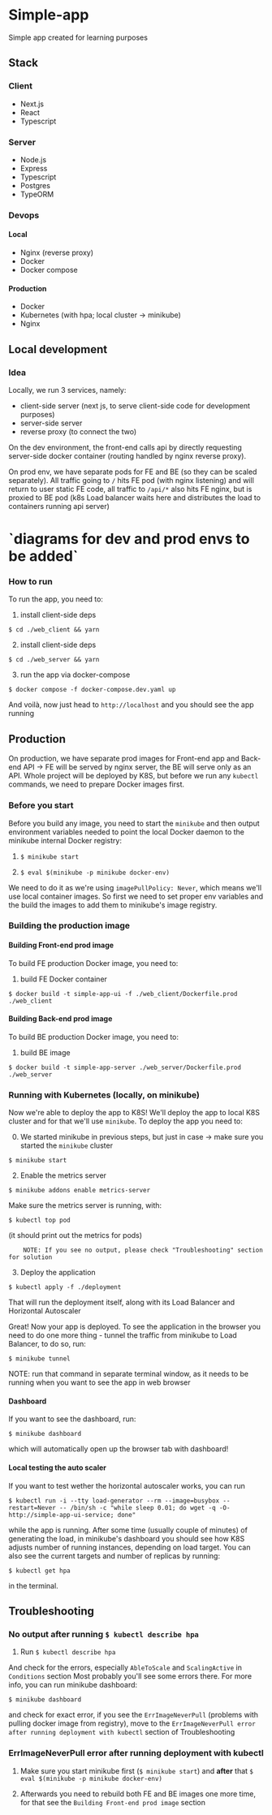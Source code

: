 # Simple-app

Simple app created for learning purposes

## Stack

### Client

- Next.js
- React
- Typescript

### Server

- Node.js
- Express
- Typescript
- Postgres
- TypeORM

### Devops

#### Local

- Nginx (reverse proxy)
- Docker
- Docker compose

#### Production

- Docker
- Kubernetes (with hpa; local cluster -> minikube)
- Nginx

## Local development

### Idea

Locally, we run 3 services, namely:

- client-side server (next js, to serve client-side code for development purposes)
- server-side server
- reverse proxy (to connect the two)

On the dev environment, the front-end calls api by directly requesting server-side docker container (routing handled by nginx reverse proxy).

On prod env, we have separate pods for FE and BE (so they can be scaled separately). All traffic going to `/` hits FE pod (with nginx listening) and will return to user static FE code, all traffic to `/api/*` also hits FE nginx, but is proxied to BE pod (k8s Load balancer waits here and distributes the load to containers running api server)

<h1>`diagrams for dev and prod envs to be added`</h1>

### How to run

To run the app, you need to:

1.  install client-side deps

`$ cd ./web_client && yarn`

2.  install client-side deps

`$ cd ./web_server && yarn`

3.  run the app via docker-compose

`$ docker compose -f docker-compose.dev.yaml up`

And voilà, now just head to `http://localhost` and you should see the app running

## Production

On production, we have separate prod images for Front-end app and Back-end API -> FE will be served by nginx server, the BE will serve only as an API. Whole project will be deployed by K8S, but before we run any `kubectl` commands, we need to prepare Docker images first.

### Before you start

Before you build any image, you need to start the `minikube` and then output environment variables needed to point the local Docker daemon to the minikube internal Docker registry:

1. `$ minikube start`

2. `$ eval $(minikube -p minikube docker-env)`

We need to do it as we're using `imagePullPolicy: Never`, which means we'll use local container images. So first we need to set proper env variables and the build the images to add them to minikube's image registry.

### Building the production image

#### Building Front-end prod image

To build FE production Docker image, you need to:

1. build FE Docker container

`$ docker build -t simple-app-ui -f ./web_client/Dockerfile.prod ./web_client`

#### Building Back-end prod image

To build BE production Docker image, you need to:

1. build BE image

`$ docker build -t simple-app-server ./web_server/Dockerfile.prod ./web_server`

### Running with Kubernetes (locally, on minikube)

Now we're able to deploy the app to K8S! We'll deploy the app to local K8S cluster and for that we'll use `minikube`. To deploy the app you need to:

0. We started minikube in previous steps, but just in case -> make sure you started the `minikube` cluster

`$ minikube start`

2. Enable the metrics server

`$ minikube addons enable metrics-server`

Make sure the metrics server is running, with:

`$ kubectl top pod`

(it should print out the metrics for pods)

```
    NOTE: If you see no output, please check "Troubleshooting" section for solution
```

3. Deploy the application

`$ kubectl apply -f ./deployment`

That will run the deployment itself, along with its Load Balancer and Horizontal Autoscaler

Great! Now your app is deployed. To see the application in the browser you need to do one more thing - tunnel the traffic from minikube to Load Balancer, to do so, run:

`$ minikube tunnel`

NOTE: run that command in separate terminal window, as it needs to be running when you want to see the app in web browser

#### Dashboard

If you want to see the dashboard, run:

`$ minikube dashboard`

which will automatically open up the browser tab with dashboard!

#### Local testing the auto scaler

If you want to test wether the horizontal autoscaler works, you can run

`$ kubectl run -i --tty load-generator --rm --image=busybox --restart=Never -- /bin/sh -c "while sleep 0.01; do wget -q -O- http://simple-app-ui-service; done"`

while the app is running. After some time (usually couple of minutes) of generating the load, in minikube's dashboard you should see how K8S adjusts number of running instances, depending on load target. You can also see the current targets and number of replicas by running:

`$ kubectl get hpa`

in the terminal.

## Troubleshooting

### No output after running `$ kubectl describe hpa`

1. Run `$ kubectl describe hpa`

And check for the errors, especially `AbleToScale` and `ScalingActive` in `Conditions` section
Most probably you'll see some errors there. For more info, you can run minikube dashboard:

`$ minikube dashboard`

and check for exact error, if you see the `ErrImageNeverPull` (problems with pulling docker image from registry), move to the `ErrImageNeverPull error after running deployment with kubectl` section of Troubleshooting

### ErrImageNeverPull error after running deployment with kubectl

1. Make sure you start minikube first (`$ minikube start`) and <b>after</b> that `$ eval $(minikube -p minikube docker-env)`

2. Afterwards you need to rebuild both FE and BE images one more time, for that see the `Building Front-end prod image` section
